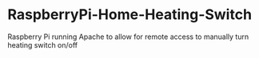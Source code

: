 # RaspberryPi-Home-Heating-Switch
Raspberry Pi running Apache to allow for remote access to manually turn heating switch on/off
